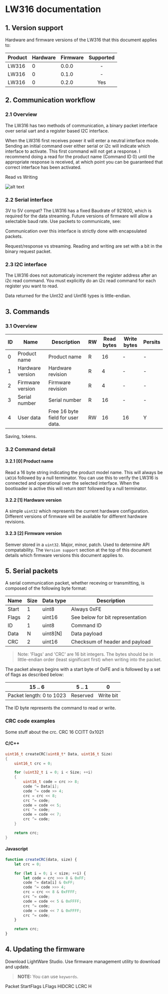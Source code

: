 <!-- ![alt text](images/company_logo.png "LightWare logo") -->

# LW316 documentation

## 1. Version support
Hardware and firmware versions of the LW316 that this document applies to:

|Product|Hardware|Firmware|Supported|
|----|--------|--------|:-------:|
|LW316|0       |0.0.0   |-       |
|LW316|0       |0.1.0   |-       |
|LW316|0       |0.2.0   |Yes     |

## 2. Communication workflow

### 2.1 Overview

The LW316 has two methods of communication, a binary packet interface over serial uart and a register based I2C interface.

When the LW316 first receives power it will enter a neutral interface mode. Sending an initial command over either serial or i2c will indicate which interface to activate. This first command will not get a response. I recommend doing a read for the product name (Command ID 0) until the appropriate response is received, at which point you can be guaranteed that correct interface has been activated.

Read vs Writing

![alt text](images/flow_connect_serial_interface.svg "Logo Title Text 1")

### 2.2 Serial interface

3V to 5V compat? The LW316 has a fixed Baudrate of 921600, which is required for the data streaming. Future versions of firmware will allow a selectable baud rate.
Use packets to communicate, see: 

Communication over this interface is strictly done with encapsulated packets.

Request/response vs streaming.
Reading and writing are set with a bit in the binary request packet.

### 2.3 I2C interface

The LW316 does not automaticaly increment the register address after an i2c read command. You must explicitly do an i2c read command for each register you want to read.

Data returned for the Uint32 and Uint16 types is little-endian.

## 3. Commands

### 3.1 Overview
|ID|Name|Description|RW|Read bytes|Write bytes|Persits|
|---|---|---|---|---|---|---|
|0|Product name|Product name|R|16|-|-|
|1|Hardware version|Hardware revision|R|4|-|-|
|2|Firmware version|Firmware revision|R|4|-|-|
|3|Serial number|Serial number|R|16|-|-|
|4|User data|Free 16 byte field for user data.|RW|16|16|Y|

Saving, tokens.

### 3.2 Command detail

#### 3.2.1 [0] Product name
Read a 16 byte string indicating the product model name. This will always be `LW316` followed by a null terminator. You can use this to verify the LW316 is connected and operational over the selected interface. When the bootloader is active this will return `BOOT` followed by a null terminator.

#### 3.2.2 [1] Hardware version
A simple `uint32` which represents the current hardware configuration. Different versions of firmware will be available for different hardware revisions.

#### 3.2.3 [2] Firmware version
Semver stored in a `uint32`. Major, minor, patch. Used to determine API compatability. The `Version support` section at the top of this document details which firmware versions this document applies to.

## 5. Serial packets

A serial communication packet, whether receving or transmitting, is composed of the following byte format:

| Name | Size | Data type | Description |
|------|-------------|------|-----------|
| Start | 1 | uint8 | Always 0xFE |
| Flags | 2 | uint16 | See below for bit representation |
| ID | 1 | uint8 | Command ID |
| Data | N | uint8[N] | Data payload |
| CRC | 2 | uint16 | Checksum of header and payload |

> Note: 'Flags' and 'CRC' are 16 bit integers. The bytes should be in little-endian order (least significant first) when writing into the packet.

The packet always begins with a start byte of 0xFE and is followed by a set of flags as described below:

| 15 .. 6 | 5 .. 1 | 0 |
|---|---|---|
| Packet length: 0 to 1023 | Reserved | Write bit |

The ID byte represents the command to read or write.




### CRC code examples
Some stuff about the crc. CRC 16 CCITT 0x1021

#### C/C++
```c
uint16_t createCRC(uint8_t* Data, uint16_t Size)
{
    uint16_t crc = 0;

    for (uint32_t i = 0; i < Size; ++i)
    {
        uint16_t code = crc >> 8;
        code ^= Data[i];
        code ^= code >> 4;
        crc = crc << 8;
        crc ^= code;
        code = code << 5;
        crc ^= code;
        code = code << 7;
        crc ^= code;
    }

    return crc;
}
```

#### Javascript
```javascript
function createCRC(data, size) {
    let crc = 0;

    for (let i = 0; i < size; ++i) {
        let code = crc >>> 8 & 0xFF;
        code ^= data[i] & 0xFF;
        code ^= code >>> 4;
        crc = crc << 8 & 0xFFFF;
        crc ^= code;
        code = code << 5 & 0xFFFF;
        crc ^= code;
        code = code << 7 & 0xFFFF;
        crc ^= code;
    }

    return crc;
}
```

## 4. Updating the firmware

Download LightWare Studio. Use firmware management utility to download and update.

> **NOTE:** You can use `keywords`.


<div class="p-b">
    <div class="p-main">
        <span>Packet</span>
        <span class="p-s">Start</span><span class="p-s">Flags L</span><span class="p-s">Flags H</span><span class="p-s">ID</span><span class="p-s">CRC L</span><span class="p-s">CRC H</span>
    </div>
</div>